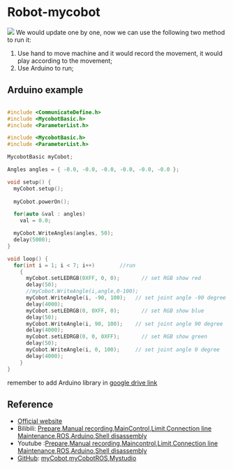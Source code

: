# Robot-mycobot
![](https://gitlab.com/picbed/bed/uploads/56bd868a8f7d50786eec25c898852ec7/WX20210122-085106_2x.png)
We would update one by one, now we can use the following two method to run it:
1. Use hand to move machine and it would record the movement, it would play according to the movement;
2. Use Arduino to run;

## Arduino example

```cpp

#include <CommunicateDefine.h>
#include <MycobotBasic.h>
#include <ParameterList.h>

#include <MycobotBasic.h>
#include <ParameterList.h>

MycobotBasic myCobot;

Angles angles = { -0.0, -0.0, -0.0, -0.0, -0.0, -0.0 };           

void setup() {
  myCobot.setup();
 
  myCobot.powerOn();

  for(auto &val : angles)       
    val = 0.0;

  myCobot.WriteAngles(angles, 50);
  delay(5000);
}

void loop() {
  for(int i = 1; i < 7; i++)        //run
    {
      myCobot.setLEDRGB(0XFF, 0, 0);       // set RGB show red
      delay(50);
      //myCobot.WriteAngle(i,angle,0-100);
      myCobot.WriteAngle(i, -90, 100);   // set joint angle -90 degree
      delay(4000);
      myCobot.setLEDRGB(0, 0XFF, 0);       // set RGB show blue
      delay(50);
      myCobot.WriteAngle(i, 90, 100);    // set joint angle 90 degree
      delay(4000);
      myCobot.setLEDRGB(0, 0, 0XFF);       // set RGB show green
      delay(50);
      myCobot.WriteAngle(i, 0, 100);     // set joint angle 0 degree
      delay(4000);
    }
}
```
remember to add Arduino library in [google drive link](https://drive.google.com/file/d/1_3QRGcUd4FnP14C_k0QxDA33wNJE1s24/view?usp=sharing)
## Reference 
* [Official website](https://www.elephantrobotics.com/)
* Bilibili: [Prepare](https://www.bilibili.com/video/BV1To4y1f71P/),[Manual recording](https://www.bilibili.com/video/BV16t4y167vw/),[MainControl](https://www.bilibili.com/video/BV1FK4y1W75H/),[Limit](https://www.bilibili.com/video/BV11T4y1N7zz/),[Connection line Maintenance](https://www.bilibili.com/video/BV1hK4y157qP/),[ROS](https://www.bilibili.com/video/BV1Uh41127dZ/),[Arduino](https://www.bilibili.com/video/BV1Vi4y1c7DQ/),[Shell disassembly](https://www.bilibili.com/video/BV1np4y1x7Lk/)
* Youtube :[Prepare](https://youtu.be/Lwi8UoihzNc),[Manual recording](https://youtu.be/WzrbOrdQop0),[Maincontrol](https://youtu.be/VKd8b989M8g),[Limit](https://youtu.be/PUeU-mynljw),[Connection line Maintenance](https://youtu.be/1wq0kTJVqw4),[ROS](https://youtu.be/-Jo_IJ8RaXc),[Arduino](https://youtu.be/pkQIApDRJpo),[Shell disassembly](https://youtu.be/wHzFsExkYrE)
* [GitHub](https://github.com/elephantrobotics): [myCobot](https://github.com/elephantrobotics/myCobot),[myCobotROS](https://github.com/elephantrobotics/myCobotROS),[Mystudio](https://github.com/elephantrobotics/myStudio)